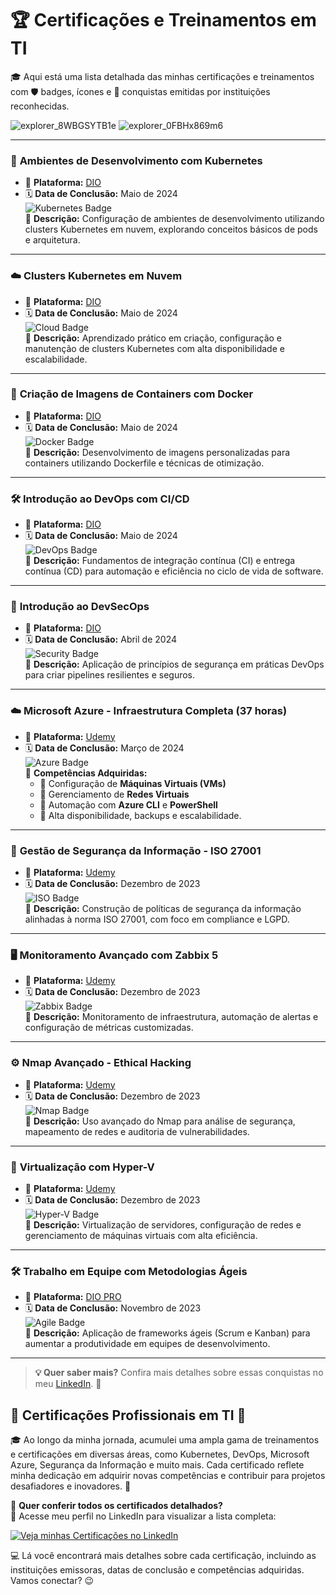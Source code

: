 # 🏆 **Certificações e Treinamentos em TI**  
🎓 Aqui está uma lista detalhada das minhas certificações e treinamentos com 🛡️ badges, ícones e 🏅 conquistas emitidas por instituições reconhecidas.  

![explorer_8WBGSYTB1e](https://github.com/user-attachments/assets/0e999593-246c-429a-b58e-3bcd209063bc)
![explorer_0FBHx869m6](https://github.com/user-attachments/assets/138ee86d-4910-410a-9521-a57d19b967b1)

---

### 🚀 **Ambientes de Desenvolvimento com Kubernetes**  
- 🔹 **Plataforma:** [DIO](https://www.dio.me)  
- 🗓️ **Data de Conclusão:** Maio de 2024  
![Kubernetes Badge](https://img.shields.io/badge/Kubernetes-Cloud-blue?style=flat-square&logo=kubernetes&logoColor=white)  
🎯 **Descrição:** Configuração de ambientes de desenvolvimento utilizando clusters Kubernetes em nuvem, explorando conceitos básicos de pods e arquitetura.  

---

### ☁️ **Clusters Kubernetes em Nuvem**  
- 🔹 **Plataforma:** [DIO](https://www.dio.me)  
- 🗓️ **Data de Conclusão:** Maio de 2024  
![Cloud Badge](https://img.shields.io/badge/Cloud-Kubernetes-blue?style=flat-square&logo=google-cloud&logoColor=white)  
🎯 **Descrição:** Aprendizado prático em criação, configuração e manutenção de clusters Kubernetes com alta disponibilidade e escalabilidade.  

---

### 🐳 **Criação de Imagens de Containers com Docker**  
- 🔹 **Plataforma:** [DIO](https://www.dio.me)  
- 🗓️ **Data de Conclusão:** Maio de 2024  
![Docker Badge](https://img.shields.io/badge/Docker-Container-blue?style=flat-square&logo=docker&logoColor=white)  
🎯 **Descrição:** Desenvolvimento de imagens personalizadas para containers utilizando Dockerfile e técnicas de otimização.  

---

### 🛠️ **Introdução ao DevOps com CI/CD**  
- 🔹 **Plataforma:** [DIO](https://www.dio.me)  
- 🗓️ **Data de Conclusão:** Maio de 2024  
![DevOps Badge](https://img.shields.io/badge/DevOps-CI/CD-blue?style=flat-square&logo=github-actions&logoColor=white)  
🎯 **Descrição:** Fundamentos de integração contínua (CI) e entrega contínua (CD) para automação e eficiência no ciclo de vida de software.  

---

### 🔐 **Introdução ao DevSecOps**  
- 🔹 **Plataforma:** [DIO](https://www.dio.me)  
- 🗓️ **Data de Conclusão:** Abril de 2024  
![Security Badge](https://img.shields.io/badge/Security-DevSecOps-blue?style=flat-square&logo=security&logoColor=white)  
🎯 **Descrição:** Aplicação de princípios de segurança em práticas DevOps para criar pipelines resilientes e seguros.  

---

### ☁️ **Microsoft Azure - Infraestrutura Completa (37 horas)**  
- 🔹 **Plataforma:** [Udemy](https://www.udemy.com)  
- 🗓️ **Data de Conclusão:** Março de 2024  
![Azure Badge](https://img.shields.io/badge/Microsoft%20Azure-Infrastructure-blue?style=flat-square&logo=microsoft-azure&logoColor=white)  
🎯 **Competências Adquiridas:**  
  - 🔹 Configuração de **Máquinas Virtuais (VMs)**  
  - 🔹 Gerenciamento de **Redes Virtuais**  
  - 🔹 Automação com **Azure CLI** e **PowerShell**  
  - 🔹 Alta disponibilidade, backups e escalabilidade.  

---

### 📜 **Gestão de Segurança da Informação - ISO 27001**  
- 🔹 **Plataforma:** [Udemy](https://www.udemy.com)  
- 🗓️ **Data de Conclusão:** Dezembro de 2023  
![ISO Badge](https://img.shields.io/badge/ISO%2027001-Security-blue?style=flat-square&logo=security&logoColor=white)  
🎯 **Descrição:** Construção de políticas de segurança da informação alinhadas à norma ISO 27001, com foco em compliance e LGPD.  

---

### 🖥️ **Monitoramento Avançado com Zabbix 5**  
- 🔹 **Plataforma:** [Udemy](https://www.udemy.com)  
- 🗓️ **Data de Conclusão:** Dezembro de 2023  
![Zabbix Badge](https://img.shields.io/badge/Zabbix-Monitoring-blue?style=flat-square&logo=zabbix&logoColor=white)  
🎯 **Descrição:** Monitoramento de infraestrutura, automação de alertas e configuração de métricas customizadas.  

---

### ⚙️ **Nmap Avançado - Ethical Hacking**  
- 🔹 **Plataforma:** [Udemy](https://www.udemy.com)  
- 🗓️ **Data de Conclusão:** Dezembro de 2023  
![Nmap Badge](https://img.shields.io/badge/Nmap-Ethical%20Hacking-blue?style=flat-square&logo=nmap&logoColor=white)  
🎯 **Descrição:** Uso avançado do Nmap para análise de segurança, mapeamento de redes e auditoria de vulnerabilidades.  

---

### 🎯 **Virtualização com Hyper-V**  
- 🔹 **Plataforma:** [Udemy](https://www.udemy.com)  
- 🗓️ **Data de Conclusão:** Dezembro de 2023  
![Hyper-V Badge](https://img.shields.io/badge/Virtualization-Hyper--V-blue?style=flat-square&logo=microsoft&logoColor=white)  
🎯 **Descrição:** Virtualização de servidores, configuração de redes e gerenciamento de máquinas virtuais com alta eficiência.  

---

### 🛠️ **Trabalho em Equipe com Metodologias Ágeis**  
- 🔹 **Plataforma:** [DIO PRO](https://www.dio.me)  
- 🗓️ **Data de Conclusão:** Novembro de 2023  
![Agile Badge](https://img.shields.io/badge/Agile-Teamwork-blue?style=flat-square&logo=scrum&logoColor=white)  
🎯 **Descrição:** Aplicação de frameworks ágeis (Scrum e Kanban) para aumentar a produtividade em equipes de desenvolvimento.  

---

> **💡 Quer saber mais?** Confira mais detalhes sobre essas conquistas no meu [LinkedIn](https://linkedin.com/in/itilmgs). 🚀  


## 🌟 **Certificações Profissionais em TI** 🌟  

🎓 Ao longo da minha jornada, acumulei uma ampla gama de treinamentos e certificações em diversas áreas, como Kubernetes, DevOps, Microsoft Azure, Segurança da Informação e muito mais. Cada certificado reflete minha dedicação em adquirir novas competências e contribuir para projetos desafiadores e inovadores. 🚀  

📜 **Quer conferir todos os certificados detalhados?**  
📌 Acesse meu perfil no LinkedIn para visualizar a lista completa:  

[![Veja minhas Certificações no LinkedIn](https://img.shields.io/badge/LinkedIn-Visitar%20Perfil-blue?logo=linkedin&style=flat-square)](https://www.linkedin.com/in/itilmgf/details/certifications/)  

💻 Lá você encontrará mais detalhes sobre cada certificação, incluindo as instituições emissoras, datas de conclusão e competências adquiridas. Vamos conectar? 😉  

